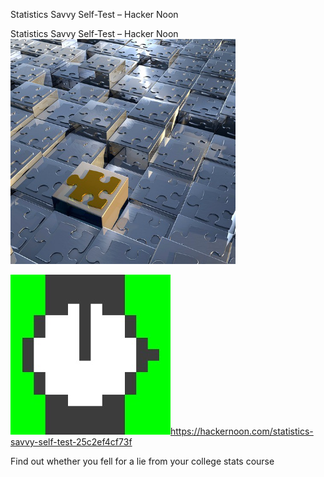Statistics Savvy Self-Test – Hacker Noon

Statistics Savvy Self-Test – Hacker Noon
![](../_resources/e3e855ffe18fc0bbd396a51e21af915f.png)

![](../_resources/33263d6343f33bb5f7bf3528c2db55b8.jpg)https://hackernoon.com/statistics-savvy-self-test-25c2ef4cf73f

Find out whether you fell for a lie from your college stats course
